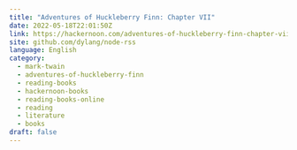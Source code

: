```yaml
---
title: "Adventures of Huckleberry Finn: Chapter VII"
date: 2022-05-18T22:01:50Z
link: https://hackernoon.com/adventures-of-huckleberry-finn-chapter-vii?source=rss&utm_medium=RSS&utm_source=news.12bit.vn
site: github.com/dylang/node-rss
language: English
category:
  - mark-twain
  - adventures-of-huckleberry-finn
  - reading-books
  - hackernoon-books
  - reading-books-online
  - reading
  - literature
  - books
draft: false
---
```

